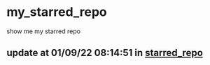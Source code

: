 # my_starred_repo
show me my starred repo

update at 01/09/22 08:14:51 in [starred_repo](./index.html)
---

